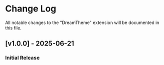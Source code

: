 # Change Log

All notable changes to the "DreamTheme" extension will be documented in this file.


## [v1.0.0] - 2025-06-21

### Initial Release
